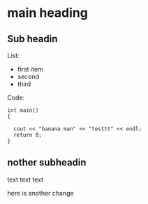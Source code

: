 # main heading

## Sub headin

List:
* first item
* second
* third

Code:
```
int main()
{

  cout << "banana man" << "testtt" << endl;
  return 0;
}

```

## nother subheadin
text text text


here is another change
